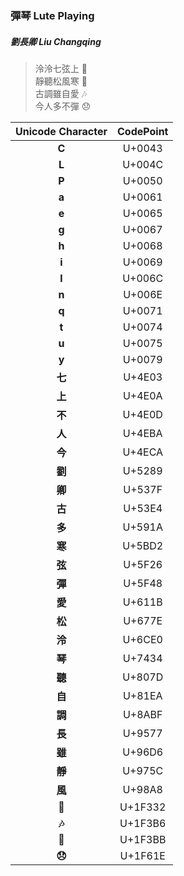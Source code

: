 
### 彈琴   Lute Playing
##### 劉長卿 Liu Changqing

> 泠泠七弦上 🎻  
> 靜聽松風寒 🌲  
> 古調雖自愛 🎶  
> 今人多不彈 😞  



| Unicode Character | CodePoint |
|:-----------------:|:------:|
| **C** | U+0043 |
| **L** | U+004C |
| **P** | U+0050 |
| **a** | U+0061 |
| **e** | U+0065 |
| **g** | U+0067 |
| **h** | U+0068 |
| **i** | U+0069 |
| **l** | U+006C |
| **n** | U+006E |
| **q** | U+0071 |
| **t** | U+0074 |
| **u** | U+0075 |
| **y** | U+0079 |
| **七** | U+4E03 |
| **上** | U+4E0A |
| **不** | U+4E0D |
| **人** | U+4EBA |
| **今** | U+4ECA |
| **劉** | U+5289 |
| **卿** | U+537F |
| **古** | U+53E4 |
| **多** | U+591A |
| **寒** | U+5BD2 |
| **弦** | U+5F26 |
| **彈** | U+5F48 |
| **愛** | U+611B |
| **松** | U+677E |
| **泠** | U+6CE0 |
| **琴** | U+7434 |
| **聽** | U+807D |
| **自** | U+81EA |
| **調** | U+8ABF |
| **長** | U+9577 |
| **雖** | U+96D6 |
| **靜** | U+975C |
| **風** | U+98A8 |
| **🌲** | U+1F332 |
| **🎶** | U+1F3B6 |
| **🎻** | U+1F3BB |
| **😞** | U+1F61E |
